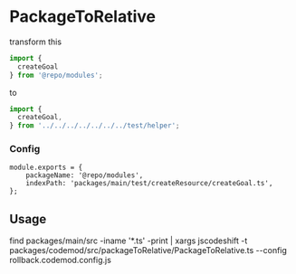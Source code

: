 # PackageToRelative

transform this 

```jsx
import {
  createGoal
} from '@repo/modules';
```

to

```jsx
import {
  createGoal,
} from '../../../../../../../test/helper';
```

### Config
```
module.exports = {
    packageName: '@repo/modules',
    indexPath: 'packages/main/test/createResource/createGoal.ts',     
};
```   
    
## Usage

find packages/main/src -iname '*.ts' -print | xargs jscodeshift -t packages/codemod/src/packageToRelative/PackageToRelative.ts --config rollback.codemod.config.js
